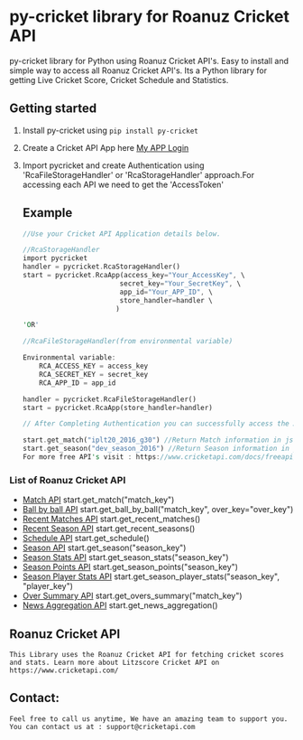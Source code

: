 # py-cricket library for Roanuz Cricket API
py-cricket library for Python using Roanuz Cricket API's.  Easy to install and simple way to access all Roanuz Cricket API's. Its a Python library for getting Live Cricket Score, Cricket Schedule and Statistics.


## Getting started
1. Install py-cricket using `pip install py-cricket`

2. Create a Cricket API App here [My APP Login](https://www.cricketapi.com/login/?next=/apps/)

3. Import pycricket and create Authentication using 'RcaFileStorageHandler' or 'RcaStorageHandler' approach.For accessing each API we need to get the 'AccessToken' 

    ## Example

    ```rust
    //Use your Cricket API Application details below.

    //RcaStorageHandler
    import pycricket
    handler = pycricket.RcaStorageHandler()
    start = pycricket.RcaApp(access_key="Your_AccessKey", \
                            secret_key="Your_SecretKey", \
                            app_id="Your_APP_ID", \
                            store_handler=handler \
                           )

    'OR'

    //RcaFileStorageHandler(from environmental variable)

    Environmental variable:
        RCA_ACCESS_KEY = access_key
        RCA_SECRET_KEY = secret_key
        RCA_APP_ID = app_id

    handler = pycricket.RcaFileStorageHandler()
    start = pycricket.RcaApp(store_handler=handler)

    // After Completing Authentication you can successfully access the API's.

    start.get_match("iplt20_2016_g30") //Return Match information in json format
    start.get_season("dev_season_2016") //Return Season information in json format
    For more free API's visit : https://www.cricketapi.com/docs/freeapi/
    ```


 ### List of Roanuz Cricket API

* [Match API](https://www.cricketapi.com/docs/match_api/)  start.get_match("match_key")
* [Ball by ball API](https://www.cricketapi.com/docs/ball_by_ball_api/) start.get_ball_by_ball("match_key", over_key="over_key")
* [Recent Matches API](https://www.cricketapi.com/docs/recent_match_api/)  start.get_recent_matches()
* [Recent Season API](https://www.cricketapi.com/docs/recent_season_api/)  start.get_recent_seasons()
* [Schedule API](https://www.cricketapi.com/docs/schedule_api/)  start.get_schedule()
* [Season API](https://www.cricketapi.com/docs/season_api/)  start.get_season("season_key")
* [Season Stats API](https://www.cricketapi.com/docs/season_stats_api/)  start.get_season_stats("season_key")
* [Season Points API](https://www.cricketapi.com/docs/season_points_api/)  start.get_season_points("season_key")
* [Season Player Stats API](https://www.cricketapi.com/docs/season_player_stats_api/)  start.get_season_player_stats("season_key", "player_key")
* [Over Summary API](https://www.cricketapi.com/docs/over_summary_api/)  start.get_overs_summary("match_key")
* [News Aggregation API](https://www.cricketapi.com/docs/news_aggregation_api/)  start.get_news_aggregation()

 ## Roanuz Cricket API 
	This Library uses the Roanuz Cricket API for fetching cricket scores and stats. Learn more about Litzscore Cricket API on https://www.cricketapi.com/ 

 ## Contact:
    Feel free to call us anytime, We have an amazing team to support you.
    You can contact us at : support@cricketapi.com
